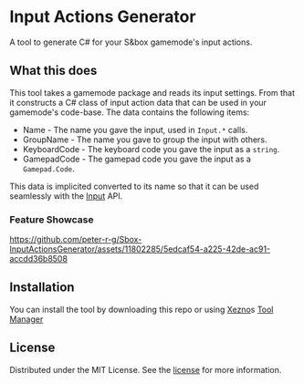 # Input Actions Generator
A tool to generate C# for your S&box gamemode's input actions.

## What this does
This tool takes a gamemode package and reads its input settings. From that it constructs a C# class of input action data that can be used in your gamemode's code-base. The data contains the following items:
* Name - The name you gave the input, used in `Input.*` calls.
* GroupName - The name you gave to group the input with others.
* KeyboardCode - The keyboard code you gave the input as a `string`.
* GamepadCode - The gamepad code you gave the input as a `Gamepad.Code`.

This data is implicited converted to its name so that it can be used seamlessly with the [Input](https://asset.party/api/Sandbox.Input) API.

### Feature Showcase
https://github.com/peter-r-g/Sbox-InputActionsGenerator/assets/11802285/5edcaf54-a225-42de-ac91-accdd36b8508

## Installation
You can install the tool by downloading this repo or using [Xezno](https://github.com/xezno)s [Tool Manager](https://github.com/xezno/sbox-tools-manager)

## License
Distributed under the MIT License. See the [license](https://github.com/peter-r-g/Sbox-InputActionsGenerator/blob/master/LICENSE.md) for more information.
